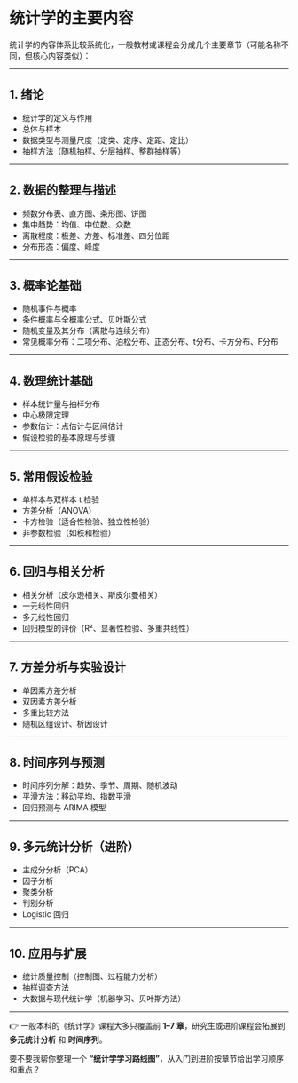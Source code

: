 # 统计学的主要内容
统计学的内容体系比较系统化，一般教材或课程会分成几个主要章节（可能名称不同，但核心内容类似）：

---

## 1. 绪论

* 统计学的定义与作用
* 总体与样本
* 数据类型与测量尺度（定类、定序、定距、定比）
* 抽样方法（随机抽样、分层抽样、整群抽样等）

---

## 2. 数据的整理与描述

* 频数分布表、直方图、条形图、饼图
* 集中趋势：均值、中位数、众数
* 离散程度：极差、方差、标准差、四分位距
* 分布形态：偏度、峰度

---

## 3. 概率论基础

* 随机事件与概率
* 条件概率与全概率公式、贝叶斯公式
* 随机变量及其分布（离散与连续分布）
* 常见概率分布：二项分布、泊松分布、正态分布、t分布、卡方分布、F分布

---

## 4. 数理统计基础

* 样本统计量与抽样分布
* 中心极限定理
* 参数估计：点估计与区间估计
* 假设检验的基本原理与步骤

---

## 5. 常用假设检验

* 单样本与双样本 t 检验
* 方差分析（ANOVA）
* 卡方检验（适合性检验、独立性检验）
* 非参数检验（如秩和检验）

---

## 6. 回归与相关分析

* 相关分析（皮尔逊相关、斯皮尔曼相关）
* 一元线性回归
* 多元线性回归
* 回归模型的评价（R²、显著性检验、多重共线性）

---

## 7. 方差分析与实验设计

* 单因素方差分析
* 双因素方差分析
* 多重比较方法
* 随机区组设计、析因设计

---

## 8. 时间序列与预测

* 时间序列分解：趋势、季节、周期、随机波动
* 平滑方法：移动平均、指数平滑
* 回归预测与 ARIMA 模型

---

## 9. 多元统计分析（进阶）

* 主成分分析（PCA）
* 因子分析
* 聚类分析
* 判别分析
* Logistic 回归

---

## 10. 应用与扩展

* 统计质量控制（控制图、过程能力分析）
* 抽样调查方法
* 大数据与现代统计学（机器学习、贝叶斯方法）

---

👉 一般本科的《统计学》课程大多只覆盖前 **1–7 章**，研究生或进阶课程会拓展到 **多元统计分析** 和 **时间序列**。

要不要我帮你整理一个 **“统计学学习路线图”**，从入门到进阶按章节给出学习顺序和重点？

